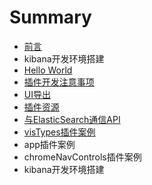 # Summary

* [前言](README.md)
* kibana开发环境搭建
* [Hello World](hello-world.md)
* [插件开发注意事项](cha-jian-kai-fa-zhu-yi-shi-xiang.md)
* [UI导出](uidao-chu.md)
* [插件资源](chapter1.md)
* [与ElasticSearch通信API](huo-qu-elasticsearch-tong-xin-api.md)
* [visTypes插件案例](vistypescha-jian-an-li.md)
* app插件案例
* chromeNavControls插件案例
* kibana开发环境搭建

